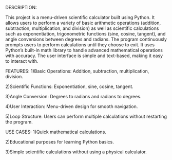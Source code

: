 DESCRIPTION:

This project is a menu-driven scientific calculator built using Python. It allows users to perform a variety of basic arithmetic operations (addition, subtraction, multiplication, and division) as well as scientific calculations such as exponentiation, trigonometric functions (sine, cosine, tangent), and angle conversions between degrees and radians. 
The program continuously prompts users to perform calculations until they choose to exit. It uses Python’s built-in math library to handle advanced mathematical operations with accuracy. The user interface is simple and text-based, making it easy to interact with.

FEATURES:
1)Basic Operations: Addition, subtraction, multiplication, division.

2)Scientific Functions: Exponentiation, sine, cosine, tangent.

3)Angle Conversion: Degrees to radians and radians to degrees.

4)User Interaction: Menu-driven design for smooth navigation.

5)Loop Structure: Users can perform multiple calculations without restarting the program.


USE CASES:
1)Quick mathematical calculations.

2)Educational purposes for learning Python basics.

3)Simple scientific calculations without using a physical calculator.
